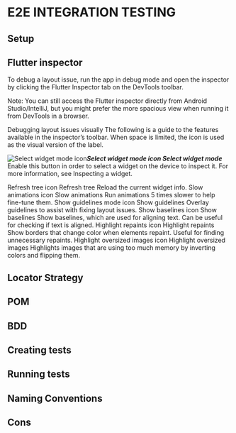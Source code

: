 # E2E INTEGRATION TESTING

## Setup

## Flutter inspector
To debug a layout issue, run the app in debug mode and open the inspector by clicking the Flutter Inspector tab on the DevTools toolbar.

Note: You can still access the Flutter inspector directly from Android Studio/IntelliJ, but you might prefer the more spacious view when running it from DevTools in a browser.

Debugging layout issues visually
The following is a guide to the features available in the inspector’s toolbar. When space is limited, the icon is used as the visual version of the label.

![Select widget mode icon](https://docs.flutter.dev/assets/images/docs/tools/devtools/select-widget-mode-icon.png)***Select widget mode icon Select widget mode***  
Enable this button in order to select a widget on the device to inspect it. For more information, see Inspecting a widget.

Refresh tree icon Refresh tree
Reload the current widget info.
Slow animations icon Slow animations
Run animations 5 times slower to help fine-tune them.
Show guidelines mode icon Show guidelines
Overlay guidelines to assist with fixing layout issues.
Show baselines icon Show baselines
Show baselines, which are used for aligning text. Can be useful for checking if text is aligned.
Highlight repaints icon Highlight repaints
Show borders that change color when elements repaint. Useful for finding unnecessary repaints.
Highlight oversized images icon Highlight oversized images
Highlights images that are using too much memory by inverting colors and flipping them.


## Locator Strategy

## POM

## BDD

## Creating tests

## Running tests

## Naming Conventions

## Cons